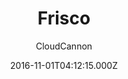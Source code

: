 ---
layout: JamstackTheme
title: Frisco
github: https://github.com/CloudCannon/frisco-jekyll-template
demo: https://brave-submarine.cloudvent.net/
author: CloudCannon
ssg: Jekyll
date: 2016-11-01T04:12:15.000Z
description: ':iphone: App marketing template for Jekyll'
stale: false
---